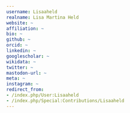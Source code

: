 ```yaml
---
username: Lisaaheld
realname: Lisa Martina Held
website: ~
affiliation: ~
bio: ~
github: ~
orcid: ~
linkedin: ~
googlescholar: ~
wikidata: ~
twitter: ~
mastodon-url: ~
meta: ~
instagram: ~
redirect_from:
- /index.php/User:Lisaaheld
- /index.php/Special:Contributions/Lisaaheld
---
```

